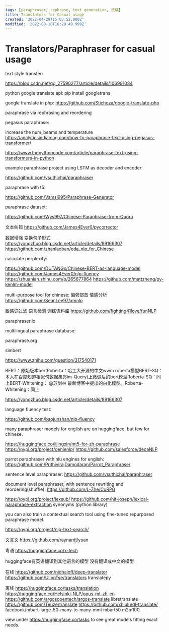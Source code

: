 ```yaml
---
tags: [paraphraser, rephrase, text generation, 洗稿]
title: Translators for Casual usage
created: '2022-04-29T15:03:52.000Z'
modified: '2022-08-18T16:29:49.999Z'
---
```


# Translators/Paraphraser for casual usage

text style transfer:

https://blog.csdn.net/qq_27590277/article/details/106991084

python google translate api:
pip install googletrans

google translate in php:
https://github.com/Stichoza/google-translate-php

paraphrase via rephrasing and reordering

pegasus paraphrase:

increase the num_beams and temperature
https://analyticsindiamag.com/how-to-paraphrase-text-using-pegasus-transformer/

https://www.thepythoncode.com/article/paraphrase-text-using-transformers-in-python

example paraphrase project using LSTM as decoder and encoder:

https://github.com/vsuthichai/paraphraser

paraphrase with t5:

https://github.com/Vamsi995/Paraphrase-Generator

paraphrase dataset:

https://github.com/Wys997/Chinese-Paraphrase-from-Quora

文本纠错
https://github.com/James4Ever0/pycorrector

数据增强 变换句子形式
https://yongzhuo.blog.csdn.net/article/details/89166307
https://github.com/zhanlaoban/eda_nlp_for_Chinese

calculate perplexity:

https://github.com/DUTANGx/Chinese-BERT-as-language-model
https://github.com/James4Ever0/nlp-fluency
https://zhuanlan.zhihu.com/p/265677864
https://github.com/mattzheng/py-kenlm-model

multi-purpose tool for chinese: 偏旁部首 情感分析
https://github.com/SeanLee97/xmnlp

敏感词过滤 语言检测 训练语料库
https://github.com/fighting41love/funNLP


paraphraser.io

multilingual paraphrase database:

paraphrase.org

simbert

https://www.zhihu.com/question/317540171

BERT：原始版本bertRoberta：哈工大开源的中文wwm roberta模型BERT-SQ：本人在百度知道相似句数据集(Sim-Query)上微调后的bert模型Roberta-SQ：同上BERT-Whitening： @苏剑林 最新博客中提出的白化模型。Roberta-Whitening：同上


https://yongzhuo.blog.csdn.net/article/details/89166307

language fluency test:

https://github.com/baojunshan/nlp-fluency

many paraphraser models for english are on huggingface, but few for chinese.

https://huggingface.co/lijingxin/mt5-for-zh-paraphrase
https://pypi.org/project/genienlp/
https://github.com/salesforce/decaNLP

parrot paraphraser with nlu engines for english:
https://github.com/PrithivirajDamodaran/Parrot_Paraphraser

sentence level paraphraser:
https://github.com/vsuthichai/paraphraser

document level paraphraser, with sentence rewriting and reordering(shuffle):
https://github.com/L-Zhe/CoRPG

https://pypi.org/project/lexsub/
https://github.com/hit-joseph/lexical-paraphrase-extraction
synonyms (python library)

you can also train a contextual search tool using fine-tuned repurposed paraphrase model.

https://pypi.org/project/nlp-text-search/

文言文
https://github.com/raynardj/yuan

粤语
https://huggingface.co/x-tech

huggingface有英语翻译到其他语言的模型 没有翻译成中文的模型

在线
https://github.com/nidhaloff/deep-translator
https://github.com/UlionTse/translators
translatepy

离线
https://huggingface.co/tasks/translation
https://huggingface.co/Helsinki-NLP/opus-mt-zh-en
https://github.com/argosopentech/argos-translate
libretranslate
https://github.com/Teuze/translate
https://github.com/xhlulu/dl-translate/
facebook/mbart-large-50-many-to-many-mmt
mbart50
m2m100

view under https://huggingface.co/tasks to see great models fitting exact needs.
